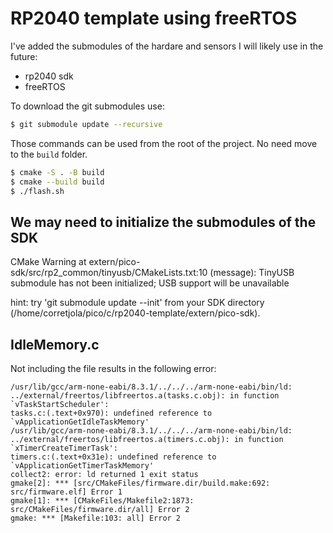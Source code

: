 # RP2040 template using freeRTOS

I've added the submodules of the hardare and sensors I will likely use in the future:
- rp2040 sdk
- freeRTOS

To download the git submodules use:

```bash
$ git submodule update --recursive
```

Those commands can be used from the root of the project. No need move to the `build` folder.

```bash
$ cmake -S . -B build
$ cmake --build build
$ ./flash.sh
```

## We may need to initialize the submodules of the SDK

CMake Warning at extern/pico-sdk/src/rp2_common/tinyusb/CMakeLists.txt:10 (message):
  TinyUSB submodule has not been initialized; USB support will be unavailable

  hint: try 'git submodule update --init' from your SDK directory
  (/home/corretjola/pico/c/rp2040-template/extern/pico-sdk).

## IdleMemory.c

Not including the file results in the following error:

```
/usr/lib/gcc/arm-none-eabi/8.3.1/../../../arm-none-eabi/bin/ld: ../external/freertos/libfreertos.a(tasks.c.obj): in function `vTaskStartScheduler':
tasks.c:(.text+0x970): undefined reference to `vApplicationGetIdleTaskMemory'
/usr/lib/gcc/arm-none-eabi/8.3.1/../../../arm-none-eabi/bin/ld: ../external/freertos/libfreertos.a(timers.c.obj): in function `xTimerCreateTimerTask':
timers.c:(.text+0x31e): undefined reference to `vApplicationGetTimerTaskMemory'
collect2: error: ld returned 1 exit status
gmake[2]: *** [src/CMakeFiles/firmware.dir/build.make:692: src/firmware.elf] Error 1
gmake[1]: *** [CMakeFiles/Makefile2:1873: src/CMakeFiles/firmware.dir/all] Error 2
gmake: *** [Makefile:103: all] Error 2
```